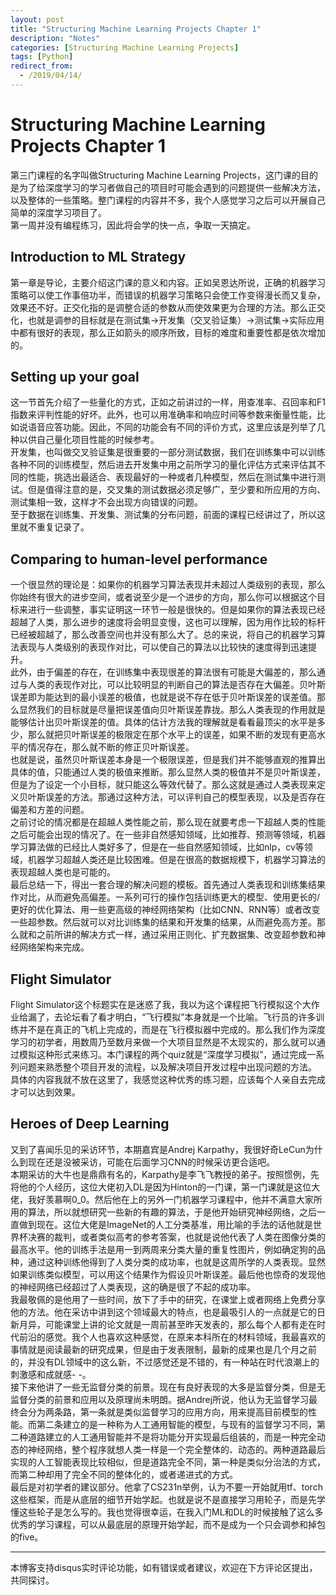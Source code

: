 ```yaml
---
layout: post
title: "Structuring Machine Learning Projects Chapter 1"
description: "Notes"
categories: [Structuring Machine Learning Projects]
tags: [Python]
redirect_from:
  - /2019/04/14/
---
```


# Structuring Machine Learning Projects Chapter 1    
第三门课程的名字叫做Structuring Machine Learning Projects，这门课的目的是为了给深度学习的学习者做自己的项目时可能会遇到的问题提供一些解决方法，以及整体的一些策略。整门课程的内容并不多，我个人感觉学习之后可以开展自己简单的深度学习项目了。  
第一周并没有编程练习，因此将会学的快一点，争取一天搞定。  

## Introduction to ML Strategy  
第一章是导论，主要介绍这门课的意义和内容。正如吴恩达所说，正确的机器学习策略可以使工作事倍功半，而错误的机器学习策略只会使工作变得漫长而又复杂，效果还不好。正交化指的是调整合适的参数从而使效果更为合理的方法。那么正交化，也就是调参的目标就是在测试集->开发集（交叉验证集）->测试集->实际应用中都有很好的表现，那么正如箭头的顺序所致，目标的难度和重要性都是依次增加的。  

## Setting up your goal  
这一节首先介绍了一些量化的方式，正如之前讲过的一样，用查准率、召回率和F1指数来评判性能的好坏。此外，也可以用准确率和响应时间等参数来衡量性能，比如说语音应答功能。因此，不同的功能会有不同的评价方式，这里应该是列举了几种以供自己量化项目性能的时候参考。  
开发集，也叫做交叉验证集是很重要的一部分测试数据，我们在训练集中可以训练各种不同的训练模型，然后进去开发集中用之前所学习的量化评估方式来评估其不同的性能，挑选出最适合、表现最好的一种或者几种模型，然后在测试集中进行测试。但是值得注意的是，交叉集的测试数据必须足够广，至少要和所应用的方向、测试集相一致，这样才不会出现方向错误的问题。  
至于数据在训练集、开发集、测试集的分布问题，前面的课程已经讲过了，所以这里就不重复记录了。  

## Comparing to human-level performance  
一个很显然的理论是：如果你的机器学习算法表现并未超过人类级别的表现，那么你始终有很大的进步空间，或者说至少是一个进步的方向，那么你可以根据这个目标来进行一些调整，事实证明这一环节一般是很快的。但是如果你的算法表现已经超越了人类，那么进步的速度将会明显变慢，这也可以理解，因为用作比较的标杆已经被超越了，那么改善空间也并没有那么大了。总的来说，将自己的机器学习算法表现与人类级别的表现作对比，可以使自己的算法以比较快的速度得到迅速提升。  
此外，由于偏差的存在，在训练集中表现很差的算法很有可能是大偏差的，那么通过与人类的表现作对比，可以比较明显的判断自己的算法是否存在大偏差。贝叶斯误差即为能达到的最小误差的极值，也就是说不存在低于贝叶斯误差的误差值。那么显然我们的目标就是尽量把误差值向贝叶斯误差靠拢。那么人类表现的作用就是能够估计出贝叶斯误差的值。具体的估计方法我的理解就是看看最顶尖的水平是多少，那么就把贝叶斯误差的极限定在那个水平上的误差，如果不断的发现有更高水平的情况存在，那么就不断的修正贝叶斯误差。  
也就是说，虽然贝叶斯误差本身是一个极限误差，但是我们并不能够直观的推算出具体的值，只能通过人类的极值来推断。那么显然人类的极值并不是贝叶斯误差，但是为了设定一个小目标，就只能这么等效代替了。那么这就是通过人类表现来定义贝叶斯误差的方法。那通过这种方法，可以评判自己的模型表现，以及是否存在偏差和方差的问题。  
之前讨论的情况都是在超越人类性能之前，那么现在就要考虑一下超越人类的性能之后可能会出现的情况了。在一些非自然感知领域，比如推荐、预测等领域，机器学习算法做的已经比人类好多了，但是在一些自然感知领域，比如nlp，cv等领域，机器学习超越人类还是比较困难。但是在很高的数据规模下，机器学习算法的表现超越人类也是可能的。  
最后总结一下，得出一套合理的解决问题的模板。首先通过人类表现和训练集结果作对比，从而避免高偏差。一系列可行的操作包括训练更大的模型、使用更长的/更好的优化算法、用一些更高级的神经网络架构（比如CNN、RNN等）或者改变一些超参数。然后就可以对比训练集的结果和开发集的结果，从而避免高方差。那么就和之前所讲的解决方式一样，通过采用正则化、扩充数据集、改变超参数和神经网络架构来完成。  

## Flight Simulator  
Flight Simulator这个标题实在是迷惑了我，我以为这个课程把飞行模拟这个大作业给漏了，去论坛看了看才明白，“飞行模拟”本身就是一个比喻。飞行员的许多训练并不是在真正的飞机上完成的，而是在飞行模拟器中完成的。那么我们作为深度学习的初学者，用数周乃至数月来做一个大项目显然是不太现实的，那么就可以通过模拟这种形式来练习。本门课程的两个quiz就是“深度学习模拟”，通过完成一系列问题来熟悉整个项目开发的流程，以及解决项目开发过程中出现问题的方法。  
具体的内容我就不放在这里了，我感觉这种优秀的练习题，应该每个人亲自去完成才可以达到效果。  

## Heroes of Deep Learning  
又到了喜闻乐见的采访环节，本期嘉宾是Andrej Karpathy，我很好奇LeCun为什么到现在还是没被采访，可能在后面学习CNN的时候采访更合适吧。  
本期采访的大牛也是鼎鼎有名的，Karpathy是李飞飞教授的弟子。按照惯例，先将他的个人经历，这位大佬初入DL是因为Hinton的一门课，第一门课就是这位大佬，我好羡慕啊0_0。然后他在上的另外一门机器学习课程中，他并不满意大家所用的算法，所以就想研究一些新的有趣的算法，于是他开始研究神经网络，之后一直做到现在。这位大佬是ImageNet的人工分类基准，用比喻的手法的话他就是世界杯决赛的裁判，或者类似高考的参考答案，也就是说他代表了人类在图像分类的最高水平。他的训练手法是用一到两周来分类大量的重复性图片，例如确定狗的品种，通过这种训练他得到了人类分类的成功率，也就是这周所学的人类表现。显然如果训练类似模型，可以用这个结果作为假设贝叶斯误差。最后他也惊奇的发现他的神经网络已经超过了人类表现，这的确是很了不起的成功率。  
我最敬佩的是他用了一些时间，放下了手中的研究，在课堂上或者网络上免费分享他的方法。他在采访中讲到这个领域最大的特点，也是最吸引人的一点就是它的日新月异，可能课堂上讲的论文就是一周前甚至昨天发表的，那么每个人都有走在时代前沿的感觉。我个人也喜欢这种感觉，在原来本科所在的材料领域，我最喜欢的事情就是阅读最新的研究成果，但是由于发表限制，最新的成果也是几个月之前的，并没有DL领域中的这么新，不过感觉还是不错的，有一种站在时代浪潮上的刺激感和成就感- -。  
接下来他讲了一些无监督分类的前景。现在有良好表现的大多是监督分类，但是无监督分类的前景和应用以及原理尚未明朗。据Andrej所说，他认为无监督学习最终会分为两条路，第一条就是类似监督学习的应用方向，用来提高目前模型的性能。而第二条建立的是一种称为人工通用智能的模型，与现有的监督学习不同，第二种道路建立的人工通用智能并不是将功能分开实现最后组装的，而是一种完全动态的神经网络，整个程序就想人类一样是一个完全整体的、动态的。两种道路最后实现的人工智能表现比较相似，但是道路完全不同，第一种是类似分治法的方式，而第二种却用了完全不同的整体化的，或者递进式的方式。  
最后是对初学者的建议部分。他拿了CS231n举例，认为不要一开始就用tf、torch这些框架，而是从底层的细节开始学起。也就是说不是直接学习用轮子，而是先学懂这些轮子是怎么写的。我也觉得很幸运，在我入门ML和DL的时候接触了这么多优秀的学习课程，可以从最底层的原理开始学起，而不是成为一个只会调参和掉包的five。  

---
本博客支持disqus实时评论功能，如有错误或者建议，欢迎在下方评论区提出，共同探讨。  
